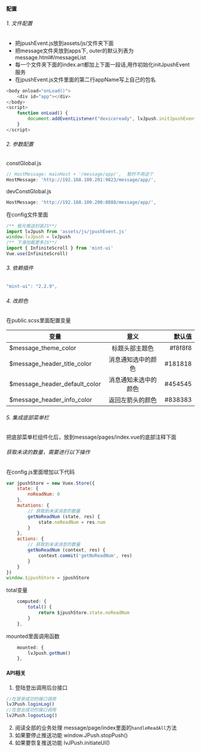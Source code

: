 ####  配置
###### 1. 文件配置
* 把jpushEvent.js放到assets/js/文件夹下面
* 把message文件夹放到apps下, outer的默认列表为message.html#/messageList
* 每一个文件夹下面的index.art都加上下面一段话,用作初始化initJpushEvent服务
* 在jpushEvent.js文件里面的第二行appName写上自己的包名
```js
<body onload="onLoad()">
    <div id="app"></div>
</body>
<script>
    function onLoad() {
        document.addEventListener("deviceready", lvJpush.initJpushEvent, false);
    }
</script>
```
###### 2. 参数配置
constGlobal.js
```js
// HostMessage: mainHost + '/message/app/',  暂时不用这个
HostMessage: 'http://192.168.100.201:9823/message/app/', 
```
devConstGlobal.js
```js
HostMessage: 'http://192.168.100.200:8888/message/app/', 
```
在config文件里面
```js
/** 极光推送封装JS**/
import lvJpush from 'assets/js/jpushEvent.js'
window.lvJpush = lvJpush
/** 下滑加载更多JS**/
import { InfiniteScroll } from 'mint-ui'
Vue.use(InfiniteScroll)
```
###### 3. 依赖插件
```js  
"mint-ui": "2.2.9",
```
###### 4. 改颜色
在public.scss里面配置变量

| 变量   |      意义      | 默认值 |
|----------|:-------------:|------:|
| $message_theme_color |  标题头部主题色 | #f8f8f8 |
| $message_header_title_color |   消息通知选中的颜色  |  #181818 |
| $message_header_default_color| 消息通知未选中的颜色 |   #454545 |
| $message_header_info_color| 返回左箭头的颜色 |   #838383 |


###### 5. 集成底部菜单栏
把底部菜单栏组件化后，放到message/pages/index.vue的底部注释下面
###### 获取未读的数量，需要进行以下操作
在config.js里面增加以下代码
```js
var jpushStore = new Vuex.Store({
    state: {
        noReadNum: 0
    },
    mutations: {
        // 获取到未读消息的数量
        getNoReadNum (state, res) {
            state.noReadNum = res.num
        }
    },
    actions: {
        // 获取到未读消息的数量
        getNoReadNum (context, res) {
            context.commit('getNoReadNum', res)
        }
    }
})
window.$jpushStore = jpushStore
```
total变量
```js
    computed: {
        total() {
            return $jpushStore.state.noReadNum
        }
    },
```
mounted里面调用函数
```js
    mounted: {
        lvJpush.getNum()
    },
```
####  API相关
1. 登陆登出调用后台接口
```js
//在登录成功的接口调用
lvJPush.loginLog()
//在登出成功的接口调用
lvJPush.logoutLog()
```
2. 阅读全部的业务处理
message/page/index里面的`handleReadAll`方法
3. 如果要停止推送功能
window.JPush.stopPush()
4. 如果要恢复推送功能
lvJPush.initiateUI()








